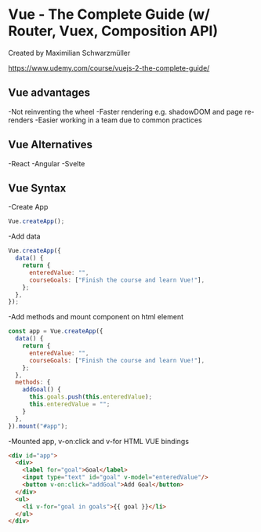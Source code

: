 # Vue - The Complete Guide (w/ Router, Vuex, Composition API)
Created by Maximilian Schwarzmüller

https://www.udemy.com/course/vuejs-2-the-complete-guide/

## Vue advantages
-Not reinventing the wheel
-Faster rendering e.g. shadowDOM and page re-renders
-Easier working in a team due to common practices

## Vue Alternatives
-React
-Angular
-Svelte

## Vue Syntax
-Create App
```javascript
Vue.createApp();
```

-Add data
```javascript
Vue.createApp({
  data() {
    return {
      enteredValue: "",
      courseGoals: ["Finish the course and learn Vue!"],
    };
  },
});
```

-Add methods and mount component on html element
```javascript
const app = Vue.createApp({
  data() {
    return {
      enteredValue: "",
      courseGoals: ["Finish the course and learn Vue!"],
    };
  },
  methods: {
    addGoal() {
      this.goals.push(this.enteredValue);
      this.enteredValue = "";
    }
  },
}).mount("#app");
```

-Mounted app, v-on:click and v-for HTML VUE bindings
```HTML
<div id="app">
  <div>
    <label for="goal">Goal</label>
    <input type="text" id="goal" v-model="enteredValue"/>
    <button v-on:click="addGoal">Add Goal</button>
  </div>
  <ul>
    <li v-for="goal in goals">{{ goal }}</li>
  </ul>
</div>
```